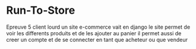 # Run-To-Store
Epreuve 5 client lourd
un site e-commerce vait en django
le site permet de voir les differents produits et de les ajouter au panier
il permet aussi de creer un compte et de se connecter en tant que acheteur ou que vendeur
